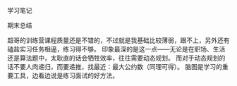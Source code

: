 学习笔记

期末总结

超哥的训练营课程质量还是不错的，不过就是我基础比较薄弱，跟不上，另外还有磕盐实习任务相逼，练习得不够。
印象最深的是这一点——无论是在职场、生活还是算法题中，太耿直的话会牺牲效率，往往需要动态规划。
而对于动态规划的话不要人肉递归，而要递推，找最近：最大公约数（同理可得）。
脑图是学习的重要工具，边看边说是练习面试的好方法。
